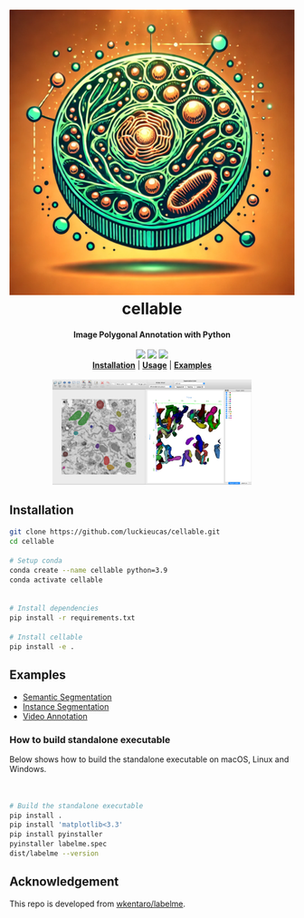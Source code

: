 <h1 align="center">
  <img src="labelme/icons/icon.png"><br/>cellable
</h1>

<h4 align="center">
  Image Polygonal Annotation with Python
</h4>

<div align="center">
  <a href="https://pypi.python.org/pypi/labelme"><img src="https://img.shields.io/pypi/v/labelme.svg"></a>
  <a href="https://pypi.org/project/labelme"><img src="https://img.shields.io/pypi/pyversions/labelme.svg"></a>
  <a href="https://github.com/labelmeai/labelme/actions"><img src="https://github.com/labelmeai/labelme/workflows/ci/badge.svg?branch=main&event=push"></a>
</div>

<div align="center">
<a href="#installation"><b>Installation</b></a>
  | <a href="#usage"><b>Usage</b></a>
  | <a href="#examples"><b>Examples</b></a>
  <!-- | <a href="https://github.com/labelmeai/labelme/discussions"><b>Community</b></a> -->
  <!-- | <a href="https://www.youtube.com/playlist?list=PLI6LvFw0iflh3o33YYnVIfOpaO0hc5Dzw"><b>Youtube FAQ</b></a> -->
</div>

<br/>

<div align="center">
  <img src="examples/instance_segmentation/.readme/annotation.jpg" width="70%">
</div>




## Installation

```bash
git clone https://github.com/luckieucas/cellable.git
cd cellable

# Setup conda
conda create --name cellable python=3.9
conda activate cellable


# Install dependencies
pip install -r requirements.txt

# Install cellable
pip install -e .
```

## Examples

* [Semantic Segmentation](examples/semantic_segmentation)
* [Instance Segmentation](examples/instance_segmentation)
* [Video Annotation](examples/video_annotation)

### How to build standalone executable

Below shows how to build the standalone executable on macOS, Linux and Windows.  

```bash


# Build the standalone executable
pip install .
pip install 'matplotlib<3.3'
pip install pyinstaller
pyinstaller labelme.spec
dist/labelme --version
```




## Acknowledgement

This repo is developed from [wkentaro/labelme](https://github.com/wkentaro/labelme).
